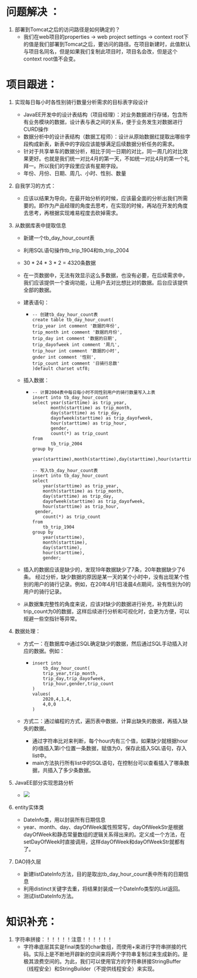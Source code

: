 # 问题解决 ：

1. 部署到Tomcat之后的访问路径是如何确定的？
   - 我们在web项目的properties -> web project settings -> context root下的值是我们部署到Tomcat之后，要访问的路径。在项目新建时，此值默认与项目名同名，但是如果我们复制此项目时，项目名会改，但是这个context root值不会变。

# 项目跟进：

1. 实现每日每小时各性别骑行数量分析需求的目标表字段设计

   - JavaEE开发中的设计表结构（项目经理）：对业务数据进行存储，包含所有业务模块的数据，设计表与表之间的关系，便于业务发生对数据进行CURD操作
   - 数据分析中的设计表结构（数据工程师）：设计从原始数据红提取出哪些字段构成新表，新表中的字段应该能够满足后续数据分析任务的需求。
   - 针对于共享单车的数据分析，相比于同一日期的对比，同一周几的对比效果更好。也就是我们统一对比4月的第一天，不如统一对比4月的第一个礼拜一。所以我们的字段里应该有星期字段。
   - 年份、月份、日期、周几、小时、性别、数量

2. 自我学习的方式：

   - 应该以结果为导向，在最开始分析的时候，应该最全面的分析出我们所需要的。即作为产品经理的角度去思考，在实现的时候，再站在开发的角度去思考，再根据实现难易程度去砍掉需求。

3. 从数据库表中提取信息

   - 新建一个tb_day_hour_count表

   - 利用SQL语句操作tb_trip_1904和tb_trip_2004

   - 30 * 24 * 3 * 2 = 4320条数据

   - 在一页数据中，无法有效显示这么多数据，也没有必要，在后续需求中，我们应该提供一个查询功能，让用户去对比想比对的数据。后台应该提供全部的数据。

   - 建表语句：

     - ```mysql
       -- 创建tb_day_hour_count表
       create table tb_day_hour_count(
       trip_year int comment '数据的年份',
       trip_month int comment '数据的月份',
       trip_day int comment '数据的日期',
       trip_dayofweek int comment '周几',
       trip_hour int comment '数据的小时',
       gnder int comment '性别',
       trip_count int comment '日骑行总数'
       )default charset utf8;
       ```

   - 插入数据：

     - ```mysql
       -- 计算2004表中每日每小时不同性别用户的骑行数量写入上表
       insert into tb_day_hour_count
       select year(starttime) as trip_year,
              month(starttime) as trip_month,
              day(starttime) as trip_day,
              dayofweek(starttime) as trip_dayofweek,
              hour(starttime) as trip_hour,
              gender,
              count(*) as trip_count 
       from 
              tb_trip_2004 
       group by 
              year(starttime),month(starttime),day(starttime),hour(starttime),gender;
              
       -- 写入tb_day_hour_count表
       insert into tb_day_hour_count 
       select 
           year(starttime) as trip_year, 
           month(starttime) as trip_month, 
           day(starttime) as trip_day, 
           dayofweek(starttime) as trip_dayofweek,
           hour(starttime) as trip_hour,
       	gender,    
           count(*) as trip_count 
       from 
           tb_trip_1904 
       group by
           year(starttime), 
           month(starttime), 
           day(starttime),
           hour(starttime),
           gender;
       ```

   - 插入的数据应该是缺少的，发现19年数据缺少了7条，20年数据缺少了6条。 经过分析，缺少数据的原因是某一天的某个小时中，没有出现某个性别的用户的骑行记录。例如，在20年4月1日凌晨4点期间，没有性别为0的用户的骑行记录。

   - 从数据集完整性的角度来说，应该对缺少的数据进行补充，补充默认的trip_count为0的数据，这样后续进行分析和可视化时，会更为方便，可以规避一些空指针等异常。

4. 数据处理：

   - 方式一：在数据库中通过SQL确定缺少的数据，然后通过SQL手动插入对应的数据。例如：

     - ```mysql
       insert into 
           tb_day_hour_count(
           trip_year,trip_month,
           trip_day,trip_dayofweek,
           trip_hour,gender,trip_count
       ) 
       values(
           2020,4,1,4,
           4,0,0
       )
       ```

   - 方式二：通过编程的方式，遍历表中数据，计算出缺失的数据，再插入缺失的数据。

     - 通过字符串比对来判断，每个hour内有三个值，如果缺少就根据hour的i值插入第i个位置一条数据，赋值为0，保存此插入SQL语句，存入list中。
     - main方法执行所有list中的SQL语句，在控制台可以查看插入了哪条数据，共插入了多少条数据。

5. JavaEE部分实现思路分析

   - ![](https://img.99couple.top/20200609172020.png)

6. entity实体类

   - DateInfo类，用以封装所有日期信息
   - year、month、day、dayOfWeek属性照常写，dayOfWeekStr是根据dayOfWeek和静态常量数组的逻辑关系得出来的。定义成一个方法，在setDayOfWeek时直接调用，这样dayOfWeek和dayOfWeekStr就都有了。

7. DAO持久层

   - 新建listDateInfo方法，目的是取出tb_day_hour_count表中所有的日期信息
   - 利用distinct关键字去重，将结果封装成一个DateInfo类型的List返回。
   - 测试listDateInfo方法。

# 知识补充：

1. 字符串拼接：！！！！！注意！！！！！！
   - 字符串底层其实是final类型的char数组，而使用+来进行字符串拼接的代码。实际上是不断地开辟新的空间来将两个字符串复制过来生成新的。是极其浪费空间的。为此，我们可以使用官方的字符串拼接StringBuffer（线程安全）和StringBuilder（不提供线程安全）来实现。